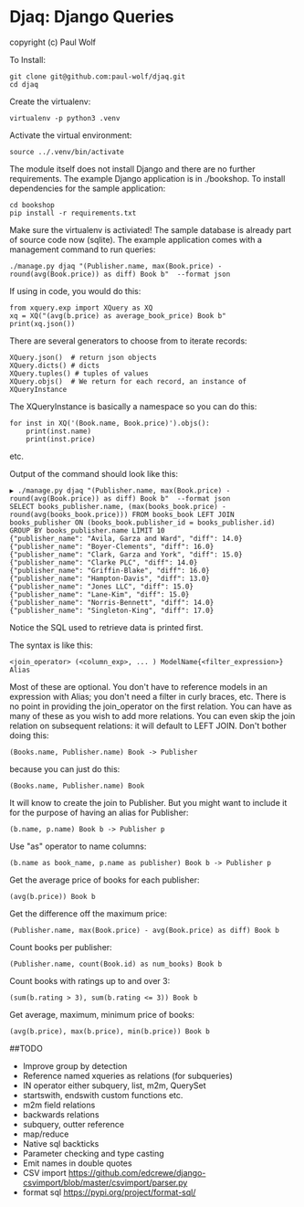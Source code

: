 Djaq: Django Queries
====================

copyright (c) Paul Wolf

To Install:

    git clone git@github.com:paul-wolf/djaq.git
	cd djaq

Create the virtualenv:

    virtualenv -p python3 .venv    

Activate the virtual environment:

    source ../.venv/bin/activate

The module itself does not install Django and there are no further
requirements. The example Django application is in ./bookshop. To
install dependencies for the sample application:

    cd bookshop
    pip install -r requirements.txt

Make sure the virtualenv is activiated! The sample database is already
part of source code now (sqlite). The example application comes with a
management command to run queries:

    ./manage.py djaq "(Publisher.name, max(Book.price) - round(avg(Book.price)) as diff) Book b"  --format json

If using in code, you would do this:

    from xquery.exp import XQuery as XQ
	xq = XQ("(avg(b.price) as average_book_price) Book b"
	print(xq.json())

There are several generators to choose from to iterate records:

    XQuery.json()  # return json objects
    XQuery.dicts() # dicts
    XQuery.tuples() # tuples of values
    XQuery.objs()  # We return for each record, an instance of XQueryInstance

The XQueryInstance is basically a namespace so you can do this:

    for inst in XQ('(Book.name, Book.price)').objs():
        print(inst.name)
        print(inst.price)

etc.

Output of the command should look like this:

```
▶ ./manage.py djaq "(Publisher.name, max(Book.price) - round(avg(Book.price)) as diff) Book b"  --format json
SELECT books_publisher.name, (max(books_book.price) - round(avg(books_book.price))) FROM books_book LEFT JOIN books_publisher ON (books_book.publisher_id = books_publisher.id)  GROUP BY books_publisher.name LIMIT 10
{"publisher_name": "Avila, Garza and Ward", "diff": 14.0}
{"publisher_name": "Boyer-Clements", "diff": 16.0}
{"publisher_name": "Clark, Garza and York", "diff": 15.0}
{"publisher_name": "Clarke PLC", "diff": 14.0}
{"publisher_name": "Griffin-Blake", "diff": 16.0}
{"publisher_name": "Hampton-Davis", "diff": 13.0}
{"publisher_name": "Jones LLC", "diff": 15.0}
{"publisher_name": "Lane-Kim", "diff": 15.0}
{"publisher_name": "Norris-Bennett", "diff": 14.0}
{"publisher_name": "Singleton-King", "diff": 17.0}
```

Notice the SQL used to retrieve data is printed first. 

The syntax is like this:

    <join_operator> (<column_exp>, ... ) ModelName{<filter_expression>} Alias

Most of these are optional. You don't have to reference models in an expression with Alias; you don't need a filter in curly braces, etc. There is no point in providing the join_operator on the first relation. You can have as many of these as you wish to add more relations. You can even skip the join relation on subsequent relations: it will default to LEFT JOIN. Don't bother doing this:


    (Books.name, Publisher.name) Book -> Publisher

because you can just do this:

    (Books.name, Publisher.name) Book

It will know to create the join to Publisher. But you might want to include it for the purpose of having an alias for Publisher:

    (b.name, p.name) Book b -> Publisher p

Use "as" operator to name columns:

    (b.name as book_name, p.name as publisher) Book b -> Publisher p

Get the average price of books for each publisher:

    (avg(b.price)) Book b

Get the difference off the maximum price: 

    (Publisher.name, max(Book.price) - avg(Book.price) as diff) Book b
    
Count books per publisher:

    (Publisher.name, count(Book.id) as num_books) Book b

Count books with ratings up to and over 3:

    (sum(b.rating > 3), sum(b.rating <= 3)) Book b

Get average, maximum, minimum price of books:

    (avg(b.price), max(b.price), min(b.price)) Book b


##TODO

* Improve group by detection
* Reference named xqueries as relations (for subqueries)
* IN operator either subquery, list, m2m, QuerySet
* startswith, endswith custom functions etc.
* m2m field relations
* backwards relations
* subquery, outter reference
* map/reduce
* Native sql backticks
* Parameter checking and type casting
* Emit names in double quotes
* CSV import https://github.com/edcrewe/django-csvimport/blob/master/csvimport/parser.py
* format sql https://pypi.org/project/format-sql/
